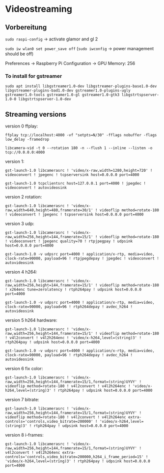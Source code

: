 # Videostreaming
## Vorbereitung
`sudo raspi-config` -> activate glamor and gl 2

`sudo iw wlan0 set power_save off` (`sudo iwconfig` -> power management should be off)

Preferences -> Raspberry Pi Configuration -> GPU Memory: 256

### To install for gstreamer
`sudo apt install libgstreamer1.0-dev libgstreamer-plugins-base1.0-dev libgstreamer-plugins-bad1.0-dev gstreamer1.0-plugins-ugly gstreamer1.0-tools gstreamer1.0-gl gstreamer1.0-gtk3 libgstrtspserver-1.0-0 libgstrtspserver-1.0-dev`


## Streaming versions

version 0 ffplay:

`ffplay tcp://localhost:4000 -vf "setpts=N/30" -fflags nobuffer -flags low_delay -framedrop`

`libcamera-vid -t 0 --rotation 180 -n --flush 1 --inline --listen -o tcp://0.0.0.0:4000`

version 1:

`gst-launch-1.0 libcamerasrc ! 'video/x-raw,width=1280,height=720' ! videoconvert ! jpegenc ! tcpserversink host=0.0.0.0 port=4000`

`gst-launch-1.0 tcpclientsrc host=127.0.0.1 port=4000 ! jpegdec ! videoconvert ! autovideosink`

version 2 rotation:

`gst-launch-1.0 libcamerasrc ! 'video/x-raw,width=640,height=480,framerate=30/1' ! videoflip method=rotate-180 ! videoconvert ! jpegenc ! tcpserversink host=0.0.0.0 port=4000`

version 3 udp:

`gst-launch-1.0 libcamerasrc ! 'video/x-raw,width=256,height=144,framerate=15/1' ! videoflip method=rotate-180 ! videoconvert ! jpegenc quality=70 ! rtpjpegpay ! udpsink host=0.0.0.0 port=4000`

`gst-launch-1.0 -v udpsrc port=4000 ! application/x-rtp, media=video, clock-rate=90000, payload=96 ! rtpjpegdepay ! jpegdec ! videoconvert ! autovideosink`

version 4 h264:

`gst-launch-1.0 libcamerasrc ! 'video/x-raw,width=256,height=144,framerate=15/1' ! videoflip method=rotate-180 ! x264enc tune=zerolatency ! rtph264pay ! udpsink host=0.0.0.0 port=4000`

`gst-launch-1.0 -v udpsrc port=4000 ! application/x-rtp, media=video, clock-rate=90000, payload=96 ! rtph264depay ! avdec_h264 ! autovideosink`

version 5 h264 hardware:

`gst-launch-1.0 libcamerasrc ! 'video/x-raw,width=256,height=144,framerate=15/1' ! videoflip method=rotate-180 ! v4l2convert ! v4l2h264enc ! 'video/x-h264,level=(string)3' ! rtph264pay ! udpsink host=0.0.0.0 port=4000`

`gst-launch-1.0 -v udpsrc port=4000 ! application/x-rtp, media=video, clock-rate=90000, payload=96 ! rtph264depay ! avdec_h264 ! autovideosink`

version 6 fix color:

`gst-launch-1.0 libcamerasrc ! 'video/x-raw,width=256,height=144,framerate=15/1,format=(string)UYVY' ! videoflip method=rotate-180 ! v4l2convert ! v4l2h264enc ! 'video/x-h264,level=(string)3' ! rtph264pay ! udpsink host=0.0.0.0 port=4000`

version 7 bitrate:

`gst-launch-1.0 libcamerasrc ! 'video/x-raw,width=256,height=144,framerate=15/1,format=(string)UYVY' ! videoflip method=rotate-180 ! v4l2convert ! v4l2h264enc extra-controls='controls,video_bitrate=200000' ! 'video/x-h264,level=(string)3' ! rtph264pay ! udpsink host=0.0.0.0 port=4000`

version 8 i-frames:

`gst-launch-1.0 libcamerasrc ! 'video/x-raw,width=256,height=144,framerate=15/1,format=(string)UYVY' ! v4l2convert ! v4l2h264enc extra-controls='controls,video_bitrate=200000,h264_i_frame_period=15' ! 'video/x-h264,level=(string)3' ! rtph264pay ! udpsink host=0.0.0.0 port=4000`
